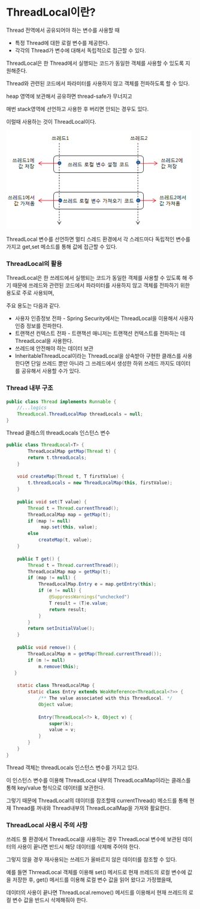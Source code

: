 # ThreadLocal이란?

Thread 전역에서 공유되어야 하는 변수를 사용할 때

- 특정 Thread에 대한 로컬 변수를 제공한다.
- 각각의 Thread가 변수에 대해서 독립적으로 접근할 수 있다.

ThreadLocal은 한 Thread에서 실행되는 코드가 동일한 객체를 사용할 수 있도록 지원해준다.

Thread와 관련된 코드에서 파라미터를 사용하지 않고 객체를 전파하도록 할 수 있다.

heap 영역에 보관해서 공유하면 thread-safe가 무너지고

매번 stack영역에 선언하고 사용한 후 버리면 안되는 경우도 있다.

이럴때 사용하는 것이 ThreadLocal이다.

![img.png](img.png)

ThreadLocal 변수를 선언하면 멀티 스레드 환경에서 각 스레드마다 독립적인 변수를 가지고 get,set 메소드를 통해 값에 접근할 수 있다.

### **ThreadLocal의 활용**

ThreadLocal은 한 쓰레드에서 실행되는 코드가 동일한 객체를 사용할 수 있도록 해 주기 때문에 쓰레드와 관련된 코드에서 파라미터를 사용하지 않고 객체를 전파하기 위한 용도로 주로 사용되며,

주요 용도는 다음과 같다.

- 사용자 인증정보 전파 - Spring Security에서는 ThreadLocal을 이용해서 사용자 인증 정보를 전파한다.
- 트랜잭션 컨텍스트 전파 - 트랜잭션 매니저는 트랜잭션 컨텍스트를 전파하는 데 ThreadLocal을 사용한다.
- 쓰레드에 안전해야 하는 데이터 보관
- InheritableThreadLocal이라는 ThreadLocal을 상속받아 구현한 클래스를 사용한다면 단일 쓰레드 뿐만 아니라 그 쓰레드에서 생성한 하위 쓰레드 까지도 데이터를 공유해서 사용할 수가 있다.

### Thread 내부 구조

```java
public class Thread implements Runnable {
	//...logics
	ThreadLocal.ThreadLocalMap threadLocals = null;
}
```

Thread 클래스의 threadLocals 인스턴스 변수

```java
public class ThreadLocal<T> {
		ThreadLocalMap getMap(Thread t) {
        return t.threadLocals;
    }

    void createMap(Thread t, T firstValue) { 
        t.threadLocals = new ThreadLocalMap(this, firstValue);
    }

    public void set(T value) {
        Thread t = Thread.currentThread();
        ThreadLocalMap map = getMap(t); 
        if (map != null)                                   
             map.set(this, value);
        else
            createMap(t, value);                      
    }

    public T get() {
        Thread t = Thread.currentThread();
        ThreadLocalMap map = getMap(t);
        if (map != null) {
            ThreadLocalMap.Entry e = map.getEntry(this);
            if (e != null) {
                @SuppressWarnings("unchecked")
                T result = (T)e.value;
                return result;
            }
        }
        return setInitialValue();
    }

    public void remove() {
        ThreadLocalMap m = getMap(Thread.currentThread());
        if (m != null)
            m.remove(this);
   }

	static class ThreadLocalMap {
		static class Entry extends WeakReference<ThreadLocal<?>> {
            /** The value associated with this ThreadLocal. */
            Object value;

            Entry(ThreadLocal<?> k, Object v) {
                super(k);
                value = v;
            }
        }
	}
}
```

Thread 객체는 threadLocals 인스턴스 변수를 가지고 있다.

이 인스턴스 변수를 이용해 ThreadLocal 내부의 ThreadLocalMap이라는 클래스를 통해 key/value 형식으로 데이터를 보관한다.

그렇기 때문에 ThreadLocal의 데이터를 참조할때 currentThread() 메소드를 통해 현재 Thread를 꺼내와 Thread내부의 ThreadLocalMap을 가져와 활요한다.

### **ThreadLocal 사용시 주의 사항**

쓰레드 풀 환경에서 ThreadLocal을 사용하는 경우 ThreadLocal 변수에 보관된 데이터의 사용이 끝나면 반드시 해당 데이터를 삭제해 주어야 한다.

그렇지 않을 경우 재사용되는 쓰레드가 올바르지 않은 데이터를 참조할 수 있다.

예를 들면 ThrreadLocal 객체를 이용해 set() 메서드로 현재 쓰레드의 로컬 변수에 값을 저장한 후, get() 메서드를 이용해 로컬 변수 값을 읽어 왔다고 가정했을때,

데이터의 사용이 끝나면 ThreadLocal.remove() 메서드를 이용해서 현재 쓰레드의 로컬 변수 값을 반드시 삭제해줘야 한다.